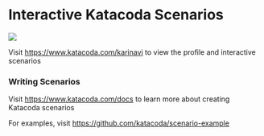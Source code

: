 # Interactive Katacoda Scenarios

[![](http://shields.katacoda.com/katacoda/karinavi/count.svg)](https://www.katacoda.com/karinavi "Get your profile on Katacoda.com")

Visit https://www.katacoda.com/karinavi to view the profile and interactive scenarios

### Writing Scenarios
Visit https://www.katacoda.com/docs to learn more about creating Katacoda scenarios

For examples, visit https://github.com/katacoda/scenario-example
